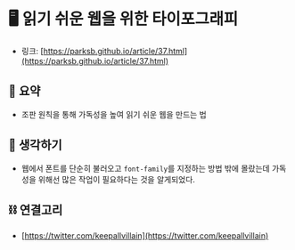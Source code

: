 # 🖥 읽기 쉬운 웹을 위한 타이포그래피

- 링크: [https://parksb.github.io/article/37.html](https://parksb.github.io/article/37.html)

## 📝 요약 
- 조판 원칙을 통해 가독성을 높여 읽기 쉬운 웹을 만드는 법 

## 🤔 생각하기 
- 웹에서 폰트를 단순히 불러오고 `font-family`를 지정하는 방법 밖에 몰랐는데 가독성을 위해선 많은 작업이 필요하다는 것을 알게되었다.  

## ⛓ 연결고리
- [https://twitter.com/keepallvillain](https://twitter.com/keepallvillain)